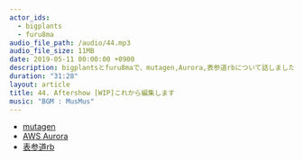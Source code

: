 ```yaml
---
actor_ids:
  - bigplants
  - furu8ma
audio_file_path: /audio/44.mp3
audio_file_size: 11MB
date: 2019-05-11 00:00:00 +0900
description: bigplantsとfuru8maで、mutagen,Aurora,表参道rbについて話しました。
duration: "31:28"
layout: article
title: 44. Aftershow [WIP]これから編集します
music: "BGM : MusMus"
---
```


- [mutagen](https://mutagen.io/)
- [AWS Aurora](https://aws.amazon.com/jp/rds/aurora/)
- [表参道rb](https://omotesandorb.connpass.com/)

